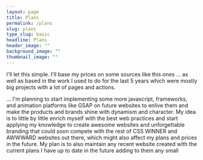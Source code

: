 ```yaml
---
layout: page
title: Plans
permalink: /plans
slug: plans
type_slug: basic
headline: Plans
header_image: ""
background_image: ""
thumbnail_image: ""
---
```


I'll let this simple. I'll base my prices on some sources like this ones ... as well as based in the work I used to do for the last 5 years which were mostly big projects with a lot of pages and actions.

... I'm planning to start implementing some more javascript, frameworks, and animation platforms like GSAP on future websites to enlive them and make the products and brands shine with dynamism and character. My idea is to little by little enrich myself with the best web practices and start applying my knowledge to create awesome websites and unforgettable branding that could soon compete with the rest of CSS WINNER and AWWWARD websites out there, which might also affect my plans and prices in the future. My plan is to also maintain any recent website created with the current plans I have up to date in the future adding to them any small